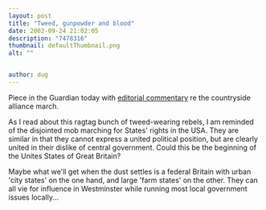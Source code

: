 ```yaml
---
layout: post
title: "Tweed, gunpowder and blood"
date: 2002-09-24 21:02:05
description: "7478316"
thumbnail: defaultThumbnail.png
alt: ""


author: dug
---
```


<p>Piece in the Guardian today with <a href="http://www.guardian.co.uk/g2/story/0,3604,797717,00.html">editorial commentary</a> re the countryside alliance march.</p>

<p>As I read about this ragtag bunch of tweed-wearing rebels, I am reminded of the disjointed mob marching for States' rights in the <span class="caps">USA.</span> They are similar in that they cannot express a united political position, but are clearly united in their dislike of central government. Could this be the beginning of the Unites States of Great Britain?</p>

<p>Maybe what we'll get when the dust settles is a federal Britain with urban 'city states' on the one hand, and large 'farm states' on the other. They can all vie for influence in Westminster while running most local government issues locally...</p>
